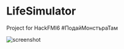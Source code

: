 # LifeSimulator
Project for HackFMI6 #ПодайМонстъраТам

![screenshot](https://scontent-frt3-1.xx.fbcdn.net/hphotos-xfp1/v/t35.0-12/10614449_653176024823748_1023626734_o.jpg?oh=8b3af093744189df10a7e23626e10ea0&oe=56774143)